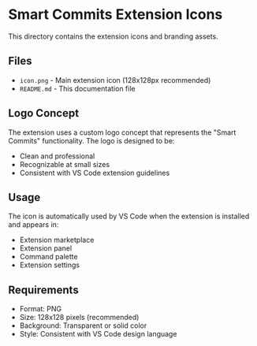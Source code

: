 # Smart Commits Extension Icons

This directory contains the extension icons and branding assets.

## Files

- `icon.png` - Main extension icon (128x128px recommended)
- `README.md` - This documentation file

## Logo Concept

The extension uses a custom logo concept that represents the "Smart Commits" functionality. The logo is designed to be:
- Clean and professional
- Recognizable at small sizes
- Consistent with VS Code extension guidelines

## Usage

The icon is automatically used by VS Code when the extension is installed and appears in:
- Extension marketplace
- Extension panel
- Command palette
- Extension settings

## Requirements

- Format: PNG
- Size: 128x128 pixels (recommended)
- Background: Transparent or solid color
- Style: Consistent with VS Code design language 